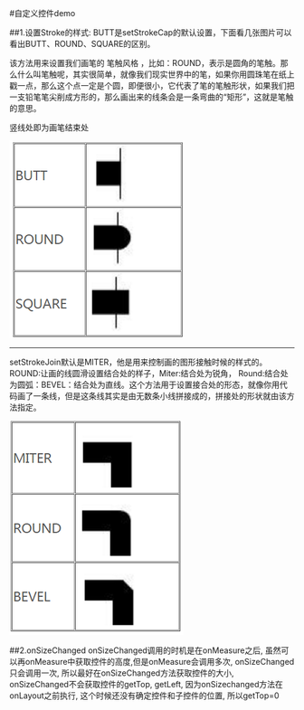 
#自定义控件demo

##1.设置Stroke的样式:
BUTT是setStrokeCap的默认设置，下面看几张图片可以看出BUTT、ROUND、SQUARE的区别。

该方法用来设置我们画笔的 笔触风格 ，比如：ROUND，表示是圆角的笔触。那么什么叫笔触呢，其实很简单，就像我们现实世界中的笔，如果你用圆珠笔在纸上戳一点，那么这个点一定是个圆，即便很小，它代表了笔的笔触形状，如果我们把一支铅笔笔尖削成方形的，那么画出来的线条会是一条弯曲的“矩形”，这就是笔触的意思。

竖线处即为画笔结束处

![image](images/Cap.png)

------


setStrokeJoin默认是MITER，他是用来控制画的图形接触时候的样式的。
ROUND:让画的线圆滑设置结合处的样子，Miter:结合处为锐角， Round:结合处为圆弧：BEVEL：结合处为直线。这个方法用于设置接合处的形态，就像你用代码画了一条线，但是这条线其实是由无数条小线拼接成的，拼接处的形状就由该方法指定。

![image](images/Join.png)


##2.onSizeChanged
onSizeChanged调用的时机是在onMeasure之后, 虽然可以再onMeasure中获取控件的高度,但是onMeasure会调用多次, onSizeChanged只会调用一次, 所以最好在onSizeChanged方法获取控件的大小, onSizeChanged不会获取控件的getTop, getLeft, 因为onSizechanged方法在onLayout之前执行, 这个时候还没有确定控件和子控件的位置, 所以getTop=0